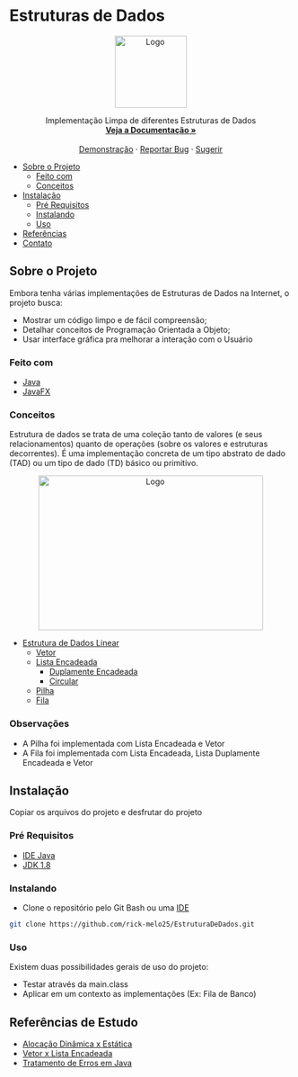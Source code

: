 # Estruturas de Dados

<!-- HEADER -->
<p align="center">
  <a href="https://github.com/rick-melo25/EstruturaDeDados">
    <img src="https://icons555.com/images/icons-black/image_icon_database_5_pic_512x512.png" alt="Logo" width="128" height="128">
  </a>
  
  <p align="center">
    Implementação Limpa de diferentes Estruturas de Dados
    <br />
    <a href="https://github.com/rick-melo25/EstruturaDeDados"><strong>Veja a Documentação »</strong></a>
    <br /><br />
    <a href="https://github.com/rick-melo25/EstruturaDeDados">Demonstração</a> ·
    <a href="https://github.com/rick-melo25/EstruturaDeDados">Reportar Bug</a> ·
    <a href="https://github.com/rick-melo25/EstruturaDeDados">Sugerir</a>
  </p>
</p>

<!-- SUMÁRIO -->

* [Sobre o Projeto](#sobre-o-projeto)
  * [Feito com](#feito-com)
  * [Conceitos](#conceitos)
* [Instalação](#começando)
  * [Pré Requisitos](#pre-requisitos)
  * [Instalando](#instalando)
  * [Uso](#uso)
* [Referências](#referencias-de-estudo)
* [Contato](#contato)


<!-- SOBRE O PROJETO -->
## Sobre o Projeto
Embora tenha várias implementações de Estruturas de Dados na Internet, o projeto busca:
* Mostrar um código limpo e de fácil compreensão;
* Detalhar conceitos de Programação Orientada a Objeto;
* Usar interface gráfica pra melhorar a interação com o Usuário

### Feito com
* [Java]()
* [JavaFX]()

<!-- CONCEITOS -->
### Conceitos

Estrutura de dados se trata de uma coleção tanto de valores (e seus relacionamentos) quanto de operações (sobre os valores e estruturas decorrentes). É uma implementação concreta de um tipo abstrato de dado (TAD) ou um tipo de dado (TD) básico ou primitivo. 

<p align="center">
  <a href="https://github.com/rick-melo25/EstruturaDeDados">
    <img src="https://beginnersbook.com/wp-content/uploads/2018/10/DS_Classification.jpg" alt="Logo" width="400" height="275">
  </a>
</p>

* [Estrutura de Dados Linear]()
  * [Vetor]()
  * [Lista Encadeada]()
    * [Duplamente Encadeada]()
    * [Circular]()
  * [Pilha]()
  * [Fila]()

### Observações
* A Pilha foi implementada com Lista Encadeada e Vetor
* A Fila foi implementada com Lista Encadeada, Lista Duplamente Encadeada e Vetor

<!-- COMECANDO -->
## Instalação
Copiar os arquivos do projeto e desfrutar do projeto

### Pré Requisitos
* [IDE Java](https://www.treinaweb.com.br/blog/principais-ides-para-desenvolvimento-java/)
* [JDK 1.8](https://www.oracle.com/br/java/technologies/javase/javase-jdk8-downloads.html)

### Instalando
* Clone o repositório pelo Git Bash ou uma [IDE](https://www.redhat.com/pt-br/topics/middleware/what-is-ide)
```sh
git clone https://github.com/rick-melo25/EstruturaDeDados.git
```

### Uso
Existem duas possibilidades gerais de uso do projeto:
* Testar através da main.class
* Aplicar em um contexto as implementações (Ex: Fila de Banco)

<!-- REFERENCIAS --> 
## Referências de Estudo
* [Alocação Dinâmica x Estática]()
* [Vetor x Lista Encadeada]()
* [Tratamento de Erros em Java]()
